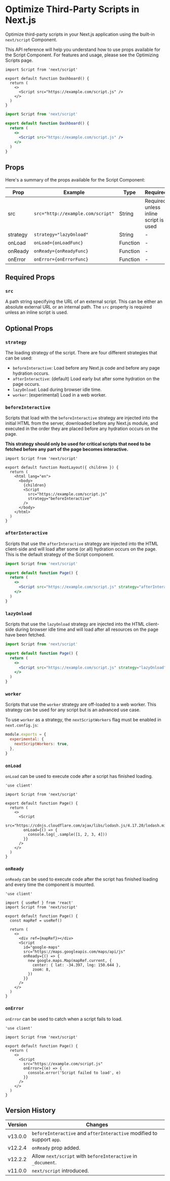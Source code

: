 # Optimize Third-Party Scripts in Next.js

Optimize third-party scripts in your Next.js application using the built-in `next/script` Component.

This API reference will help you understand how to use props available for the Script Component. For features and usage, please see the Optimizing Scripts page.

```tsx
import Script from 'next/script'

export default function Dashboard() {
  return (
    <>
      <Script src="https://example.com/script.js" />
    </>
  )
}
```

```jsx
import Script from 'next/script'

export default function Dashboard() {
  return (
    <>
      <Script src="https://example.com/script.js" />
    </>
  )
}
```

## Props

Here's a summary of the props available for the Script Component:

| Prop                    | Example                           | Type     | Required                              |
| ----------------------- | --------------------------------- | -------- | ------------------------------------- |
| src                     | `src="http://example.com/script"` | String   | Required unless inline script is used |
| strategy                | `strategy="lazyOnload"`           | String   | -                                     |
| onLoad                  | `onLoad={onLoadFunc}`             | Function | -                                     |
| onReady                 | `onReady={onReadyFunc}`           | Function | -                                     |
| onError                 | `onError={onErrorFunc}`           | Function | -                                     |

## Required Props

### `src`

A path string specifying the URL of an external script. This can be either an absolute external URL or an internal path. The `src` property is required unless an inline script is used.

## Optional Props

### `strategy`

The loading strategy of the script. There are four different strategies that can be used:

- `beforeInteractive`: Load before any Next.js code and before any page hydration occurs.
- `afterInteractive`: (default) Load early but after some hydration on the page occurs.
- `lazyOnload`: Load during browser idle time.
- `worker`: (experimental) Load in a web worker.

### `beforeInteractive`

Scripts that load with the `beforeInteractive` strategy are injected into the initial HTML from the server, downloaded before any Next.js module, and executed in the order they are placed before any hydration occurs on the page.

**This strategy should only be used for critical scripts that need to be fetched before any part of the page becomes interactive.**

```tsx
import Script from 'next/script'

export default function RootLayout({ children }) {
  return (
    <html lang="en">
      <body>
        {children}
        <Script
          src="https://example.com/script.js"
          strategy="beforeInteractive"
        />
      </body>
    </html>
  )
}
```

### `afterInteractive`

Scripts that use the `afterInteractive` strategy are injected into the HTML client-side and will load after some (or all) hydration occurs on the page. This is the default strategy of the Script component.

```jsx
import Script from 'next/script'

export default function Page() {
  return (
    <>
      <Script src="https://example.com/script.js" strategy="afterInteractive" />
    </>
  )
}
```

### `lazyOnload`

Scripts that use the `lazyOnload` strategy are injected into the HTML client-side during browser idle time and will load after all resources on the page have been fetched.

```jsx
import Script from 'next/script'

export default function Page() {
  return (
    <>
      <Script src="https://example.com/script.js" strategy="lazyOnload" />
    </>
  )
}
```

### `worker`

Scripts that use the `worker` strategy are off-loaded to a web worker. This strategy can be used for any script but is an advanced use case.

To use `worker` as a strategy, the `nextScriptWorkers` flag must be enabled in `next.config.js`:

```js
module.exports = {
  experimental: {
    nextScriptWorkers: true,
  },
}
```

### `onLoad`

`onLoad` can be used to execute code after a script has finished loading.

```tsx
'use client'

import Script from 'next/script'

export default function Page() {
  return (
    <>
      <Script
        src="https://cdnjs.cloudflare.com/ajax/libs/lodash.js/4.17.20/lodash.min.js"
        onLoad={() => {
          console.log(_.sample([1, 2, 3, 4]))
        }}
      />
    </>
  )
}
```

### `onReady`

`onReady` can be used to execute code after the script has finished loading and every time the component is mounted.

```tsx
'use client'

import { useRef } from 'react'
import Script from 'next/script'

export default function Page() {
  const mapRef = useRef()

  return (
    <>
      <div ref={mapRef}></div>
      <Script
        id="google-maps"
        src="https://maps.googleapis.com/maps/api/js"
        onReady={() => {
          new google.maps.Map(mapRef.current, {
            center: { lat: -34.397, lng: 150.644 },
            zoom: 8,
          })
        }}
      />
    </>
  )
}
```

### `onError`

`onError` can be used to catch when a script fails to load.

```tsx
'use client'

import Script from 'next/script'

export default function Page() {
  return (
    <>
      <Script
        src="https://example.com/script.js"
        onError={(e) => {
          console.error('Script failed to load', e)
        }}
      />
    </>
  )
}
```

## Version History

| Version   | Changes                                                                   |
| --------- | ------------------------------------------------------------------------- |
| v13.0.0  | `beforeInteractive` and `afterInteractive` modified to support `app`.    |
| v12.2.4  | `onReady` prop added.                                                     |
| v12.2.2  | Allow `next/script` with `beforeInteractive` in `_document`.             |
| v11.0.0  | `next/script` introduced.                                                 |